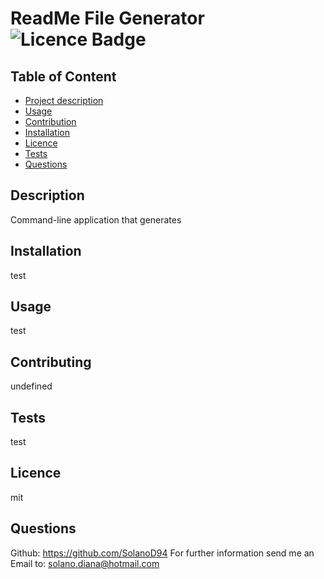 
# ReadMe File Generator  ![Licence Badge](https://img.shields.io/badge/Licence-mit-blueviolet)

## Table of Content
- [Project description](#Description)
- [Usage](#Usage)
- [Contribution](#Contribution)
- [Installation](#Installation)
- [Licence](#Licence)
- [Tests](#Tests)
- [Questions](#Questions)

## Description
Command-line application that generates 

## Installation
test

## Usage
test

## Contributing
undefined

## Tests
test

## Licence
mit

## Questions
Github: <https://github.com/SolanoD94>
For further information send me an Email to: <solano.diana@hotmail.com>

